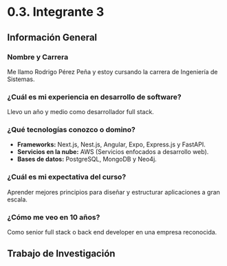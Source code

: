 # 0.3. Integrante 3

## Información General

### Nombre y Carrera

Me llamo Rodrigo Pérez Peña y estoy cursando la carrera de Ingeniería de Sistemas.

### ¿Cuál es mi experiencia en desarrollo de software?

Llevo un año y medio como desarrollador full stack.

### ¿Qué tecnologías conozco o domino?

- **Frameworks:** Next.js, Nest.js, Angular, Expo, Express.js y FastAPI.
- **Servicios en la nube:** AWS (Servicios enfocados a desarrollo web).
- **Bases de datos:** PostgreSQL, MongoDB y Neo4j.

### ¿Cuál es mi expectativa del curso?

Aprender mejores principios para diseñar y estructurar aplicaciones a gran escala.

### ¿Cómo me veo en 10 años?

Como senior full stack o back end developer en una empresa reconocida.

## Trabajo de Investigación
